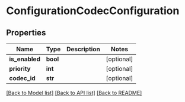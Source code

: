 # ConfigurationCodecConfiguration

## Properties
Name | Type | Description | Notes
------------ | ------------- | ------------- | -------------
**is_enabled** | **bool** |  | [optional] 
**priority** | **int** |  | [optional] 
**codec_id** | **str** |  | [optional] 

[[Back to Model list]](../README.md#documentation-for-models) [[Back to API list]](../README.md#documentation-for-api-endpoints) [[Back to README]](../README.md)

